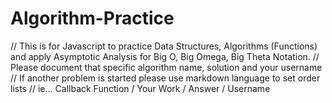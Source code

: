 # Algorithm-Practice
// This is for Javascript to practice Data Structures, Algorithms (Functions) and apply Asymptotic Analysis for Big O, Big Omega, Big Theta Notation.
// Please document that specific algorithm name, solution and your username
// If another problem is started please use markdown language to set order lists
// ie... Callback Function / Your Work / Answer / Username
